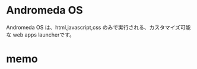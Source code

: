 # Andromeda OS

Andromeda OS は、html,javascript,css のみで実行される、カスタマイズ可能な web apps launcherです。

# memo


